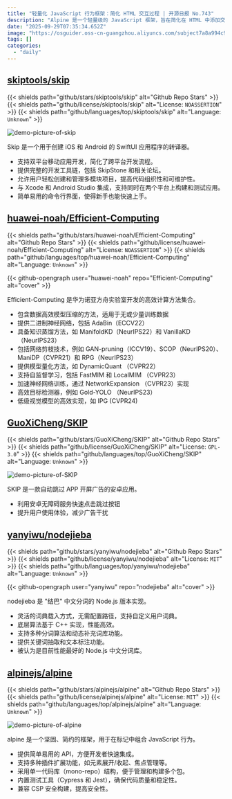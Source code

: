 ```yaml
---
title: "轻量化 JavaScript 行为框架：简化 HTML 交互过程 | 开源日报 No.743"
description: "Alpine 是一个轻量级的 JavaScript 框架，旨在简化在 HTML 中添加交互行为的过程，提供易用的 API 和多种插件扩展，支持单一代码库管理，内置测试工具以确保代码质量，并兼容 CSP 安全构建以提升安全性。"
date: "2025-09-29T07:35:34.652Z"
image: "https://osguider.oss-cn-guangzhou.aliyuncs.com/subject7a8a994c9d04fbe7898d2ab1388b2e30.png"
tags: []
categories:
  - "daily"
---
```


## [skiptools/skip](https://github.com/skiptools/skip)

{{< shields path="github/stars/skiptools/skip" alt="Github Repo Stars" >}} {{< shields path="github/license/skiptools/skip" alt="License: `NOASSERTION`" >}} {{< shields path="github/languages/top/skiptools/skip" alt="Language: `Unknown`" >}}

![demo-picture-of-skip](https://static.osguider.com/subject/github/skiptools/skip/9bf029e8e658b7c77ee0323b32929d8d.png)

Skip 是一个用于创建 iOS 和 Android 的 SwiftUI 应用程序的转译器。

- 支持双平台移动应用开发，简化了跨平台开发流程。
- 提供完整的开发工具链，包括 SkipStone 和相关论坛。
- 允许用户轻松创建和管理多模块项目，提高代码组织性和可维护性。
- 与 Xcode 和 Android Studio 集成，支持同时在两个平台上构建和测试应用。
- 简单易用的命令行界面，使得新手也能快速上手。
  
## [huawei-noah/Efficient-Computing](https://github.com/huawei-noah/Efficient-Computing)

{{< shields path="github/stars/huawei-noah/Efficient-Computing" alt="Github Repo Stars" >}} {{< shields path="github/license/huawei-noah/Efficient-Computing" alt="License: `NOASSERTION`" >}} {{< shields path="github/languages/top/huawei-noah/Efficient-Computing" alt="Language: `Unknown`" >}}

{{< github-opengraph user="huawei-noah" repo="Efficient-Computing" alt="cover" >}}

Efficient-Computing 是华为诺亚方舟实验室开发的高效计算方法集合。

- 包含数据高效模型压缩的方法，适用于无或少量训练数据
- 提供二进制神经网络，包括 AdaBin（ECCV22）
- 具备知识蒸馏方法，如 ManifoldKD（NeurIPS22）和 VanillaKD（NeurIPS23）
- 包括网络剪枝技术，例如 GAN-pruning（ICCV19）、SCOP（NeurIPS20）、ManiDP（CVPR21）和 RPG（NeurIPS23）
- 提供模型量化方法，如 DynamicQuant （CVPR22）
- 支持自监督学习，包括 FastMIM 和 LocalMIM （CVPR23）
- 加速神经网络训练，通过 NetworkExpansion （CVPR23）实现
- 高效目标检测器，例如 Gold-YOLO （NeurIPS23）
- 低级视觉模型的高效实现，如 IPG (CVPR24)
  
## [GuoXiCheng/SKIP](https://github.com/GuoXiCheng/SKIP)

{{< shields path="github/stars/GuoXiCheng/SKIP" alt="Github Repo Stars" >}} {{< shields path="github/license/GuoXiCheng/SKIP" alt="License: `GPL-3.0`" >}} {{< shields path="github/languages/top/GuoXiCheng/SKIP" alt="Language: `Unknown`" >}}

![demo-picture-of-SKIP](https://static.osguider.com/subject/github/GuoXiCheng/SKIP/9c6491d58c956f3b101d5f48f215a3f3.png)

SKIP 是一款自动跳过 APP 开屏广告的安卓应用。

- 利用安卓无障碍服务快速点击跳过按钮
- 提升用户使用体验，减少广告干扰
  
## [yanyiwu/nodejieba](https://github.com/yanyiwu/nodejieba)

{{< shields path="github/stars/yanyiwu/nodejieba" alt="Github Repo Stars" >}} {{< shields path="github/license/yanyiwu/nodejieba" alt="License: `MIT`" >}} {{< shields path="github/languages/top/yanyiwu/nodejieba" alt="Language: `Unknown`" >}}

{{< github-opengraph user="yanyiwu" repo="nodejieba" alt="cover" >}}

nodejieba 是 "结巴" 中文分词的 Node.js 版本实现。

- 灵活的词典载入方式，无需配置路径，支持自定义用户词典。
- 底层算法基于 C++ 实现，性能高效。
- 支持多种分词算法和动态补充词库功能。
- 提供关键词抽取和文本标注功能。
- 被认为是目前性能最好的 Node.js 中文分词库。
  
## [alpinejs/alpine](https://github.com/alpinejs/alpine)

{{< shields path="github/stars/alpinejs/alpine" alt="Github Repo Stars" >}} {{< shields path="github/license/alpinejs/alpine" alt="License: `MIT`" >}} {{< shields path="github/languages/top/alpinejs/alpine" alt="Language: `Unknown`" >}}

![demo-picture-of-alpine](https://static.osguider.com/subject/github/alpinejs/alpine/c283819804a51175c65c84e9b1606a30.jpg)

alpine 是一个坚固、简约的框架，用于在标记中组合 JavaScript 行为。

- 提供简单易用的 API，方便开发者快速集成。
- 支持多种插件扩展功能，如元素展开/收起、焦点管理等。
- 采用单一代码库（mono-repo）结构，便于管理和构建多个包。
- 内置测试工具（Cypress 和 Jest），确保代码质量和稳定性。
- 兼容 CSP 安全构建，提高安全性。
  
